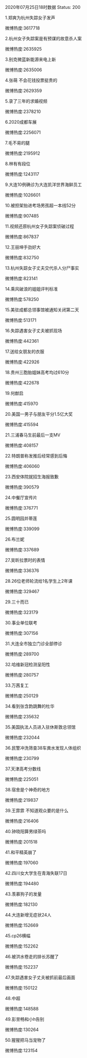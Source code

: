 2020年07月25日18时数据
Status: 200

1.郑爽为杭州失踪女子发声

微博热度:3617718

2.杭州女子失踪案是有预谋的故意杀人案

微博热度:2635925

3.别克微蓝新能源来电上新

微博热度:2635006

4.张萌 不会花钱投票挺贵的

微博热度:2629359

5.录了三年的求婚视频

微博热度:2378210

6.2020成都车展

微博热度:2256071

7.毛不易的腿

微博热度:2195912

8.林有有段位

微博热度:1243117

9.大连10例确诊为大连凯洋世界海鲜员工

微博热度:1026601

10.被担架抬进考场男孩超一本线52分

微博热度:907485

11.视频还原杭州女子失踪案侦破过程

微博热度:867837

12.王丽坤手劲好大

微博热度:832750

13.杭州失踪女子丈夫交代杀人分尸事实

微博热度:823141

14.乘风破浪的姐姐评判标准

微博热度:578250

15.美驻成都总领事馆被通知关闭第二天

微博热度:513171

16.失踪遇害女子丈夫被抓现场

微博热度:442361

17.送给女朋友的衣服

微博热度:422926

18.贵州三胞胎姐妹高考均过610分

微博热度:422678

19.何猷启

微博热度:415970

20.美国一男子与朋友平分1.5亿大奖

微博热度:415594

21.三浦春马生前最后一支MV

微博热度:408157

22.特朗普称发推后经常感到后悔

微博热度:406060

23.西安体院就招生海报致歉

微博热度:390579

24.中餐厅宣传片

微博热度:376771

25.圆明园并蒂莲

微博热度:339099

26.布兰妮

微博热度:337689

27.吴昕拉票时的表情

微博热度:336376

28.26位老师轮流给1名学生上2年课

微博热度:329467

29.三十而已

微博热度:323179

30.事业单位联考

微博热度:307156

31.大连全市独立门诊全部停诊

微博热度:289700

32.哈维新冠检测呈阳性

微博热度:280757

33.万茜复工

微博热度:250129

34.看到张含韵跳舞的杜华

微博热度:235632

35.美国执法人员进入驻休斯敦总领馆

微博热度:232044

36.民警冲洗筛查38车粪水发现人体组织

微博热度:230799

37.天津高考分数线

微博热度:225051

38.宿舍是个神奇的地方

微博热度:219837

39.王霏霏 不知道观众要的是什么

微博热度:216406

40.钟晓阳算男绿茶吗

微博热度:201518

41.和平精英崩了

微博热度:197060

42.四川女大学生在青海失联17日

微博热度:194480

43.羡慕狗子的发量

微博热度:182130

44.大连新增无症状24人

微博热度:152669

45.cp26横幅

微博热度:152262

46.被洪水卷走的排长苏醒了

微博热度:152237

47.失踪遇害女子丈夫被抓前最后画面

微博热度:150122

48.中超

微博热度:148588

49.彭昱畅和小h告别

微博热度:130264

50.猩猩把马当宠物了

微博热度:123154

